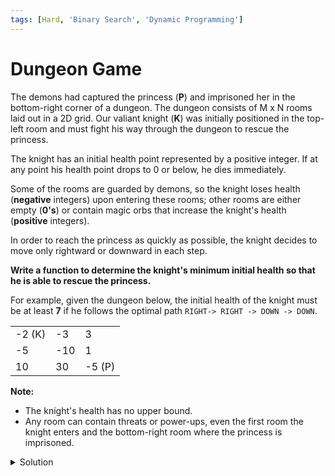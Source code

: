 ```yaml
---
tags: [Hard, 'Binary Search', 'Dynamic Programming']
---
```


# Dungeon Game

The demons had captured the princess (**P**) and imprisoned her in the bottom-right corner of a dungeon. The dungeon consists of M x N rooms laid out in a 2D grid. Our valiant knight (**K**) was initially positioned in the top-left room and must fight his way through the dungeon to rescue the princess.

The knight has an initial health point represented by a positive integer. If at any point his health point drops to 0 or below, he dies immediately.

Some of the rooms are guarded by demons, so the knight loses health (**negative** integers) upon entering these rooms; other rooms are either empty (**0's**) or contain magic orbs that increase the knight's health (**positive** integers).

In order to reach the princess as quickly as possible, the knight decides to move only rightward or downward in each step.

**Write a function to determine the knight's minimum initial health so that he is able to rescue the princess.**

For example, given the dungeon below, the initial health of the knight must be at least **7** if he follows the optimal path `RIGHT-> RIGHT -> DOWN -> DOWN`.

|        |     |        |
| ------ | --- | ------ |
| -2 (K) | -3  | 3      |
| -5     | -10 | 1      |
| 10     | 30  | -5 (P) |

**Note:**

-   The knight's health has no upper bound.
-   Any room can contain threats or power-ups, even the first room the knight enters and the bottom-right room where the princess is imprisoned.

<details>
<summary>Solution</summary>

```javascript
/**
 * @param {number[][]} dungeon
 * @return {number}
 */
var calculateMinimumHP = function (dungeon) {
	var m = dungeon.length;
	var n = dungeon[0].length;
	var dp = Array(m + 1)
		.fill(0)
		.map((_) => Array(n + 1).fill(Number.MAX_SAFE_INTEGER));
	var tmp = 0;

	dp[m][n - 1] = 1;
	dp[m - 1][n] = 1;

	for (var i = m - 1; i >= 0; i--) {
		for (var j = n - 1; j >= 0; j--) {
			tmp = Math.min(dp[i][j + 1], dp[i + 1][j]) - dungeon[i][j];
			dp[i][j] = tmp <= 0 ? 1 : tmp;
		}
	}

	return dp[0][0];
};
```

**Complexity:**

-   Time complexity: O(m\*n).
-   Space complexity: O(m\*n).

</details>

